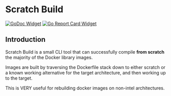 # Scratch Build

[![GoDoc Widget]][GoDoc] [![Go Report Card Widget]][Go Report Card]

[GoDoc]: https://godoc.org/github.com/paralin/scratchbuild
[GoDoc Widget]: https://godoc.org/github.com/paralin/scratchbuild?status.svg
[Go Report Card Widget]: https://goreportcard.com/badge/github.com/paralin/scratchbuild
[Go Report Card]: https://goreportcard.com/report/github.com/paralin/scratchbuild

## Introduction

Scratch Build is a small CLI tool that can successfully compile **from scratch** the majority of the Docker library images.

Images are built by traversing the Dockerfile stack down to either scratch or a known working alternative for the target architecture, and then working up to the target.

This is VERY useful for rebuilding docker images on non-intel architectures.
